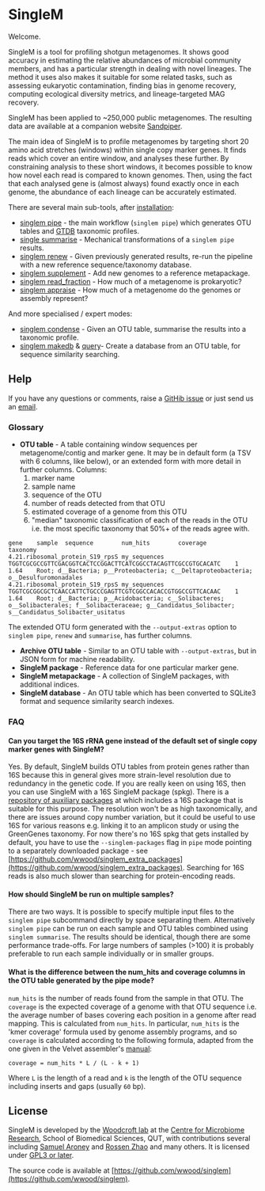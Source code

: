 # SingleM
Welcome.

SingleM is a tool for profiling shotgun metagenomes. It shows good accuracy in estimating the relative abundances of microbial community members, and has a particular strength in dealing with novel lineages. The method it uses also makes it suitable for some related tasks, such as assessing eukaryotic contamination, finding bias in genome recovery, computing ecological diversity metrics, and lineage-targeted MAG recovery.

SingleM has been applied to ~250,000 public metagenomes. The resulting data are available at a companion website [Sandpiper](https://sandpiper.qut.edu.au).

The main idea of SingleM is to profile metagenomes by targeting short 20 amino acid stretches (windows) within single copy marker genes. It finds reads which cover an entire window, and analyses these further. By constraining analysis to these short windows, it becomes possible to know how novel each read is compared to known genomes. Then, using the fact that each analysed gene is (almost always) found exactly once in each genome, the abundance of each lineage can be accurately estimated.

There are several main sub-tools, after [installation](/Installation):

* [singlem pipe](/tools/pipe) - the main workflow (`singlem pipe`) which generates OTU tables and [GTDB](https://gtdb.ecogenomic.org/) taxonomic profiles. 
* [single summarise](/tools/summarise) - Mechanical transformations of a `singlem pipe` results.
* [singlem renew](/tools/renew) - Given previously generated results, re-run the pipeline with a new reference sequence/taxonomy database.
* [singlem supplement](/tools/supplement) - Add new genomes to a reference metapackage.
* [singlem read_fraction](/tools/read_fraction) - How much of a metagenome is prokaryotic?
* [singlem appraise](/tools/appraise) - How much of a metagenome do the genomes or assembly represent?

And more specialised / expert modes:

* [singlem condense](/advanced/condense) - Given an OTU table, summarise the results into a taxonomic profile.
* [singlem makedb](/advanced/makedb) & [query](/advanced/query)- Create a database from an OTU table, for sequence similarity searching.

## Help
If you have any questions or comments, raise a [GitHib issue](https://github.com/wwood/singlem/issues) or just send us an [email](https://research.qut.edu.au/cmr/team/ben-woodcroft/).

### Glossary

* **OTU table** - A table containing window sequences per metagenome/contig and marker gene. It may be in default form (a TSV with 6 columns, like below), or an extended form with more detail in further columns. Columns:
  1. marker name
  2. sample name
  3. sequence of the OTU
  4. number of reads detected from that OTU
  5. estimated coverage of a genome from this OTU
  6. "median" taxonomic classification of each of the reads in the OTU i.e. the most specific taxonomy that 50%+ of the reads agree with.
```
gene    sample  sequence        num_hits        coverage        taxonomy
4.21.ribosomal_protein_S19_rpsS my_sequences  TGGTCGCGCCGTTCGACGGTCACTCCGGACTTCATCGGCCTACAGTTCGCCGTGCACATC    1       1.64    Root; d__Bacteria; p__Proteobacteria; c__Deltaproteobacteria; o__Desulfuromonadales
4.21.ribosomal_protein_S19_rpsS my_sequences  TGGTCGCGGCGCTCAACCATTCTGCCCGAGTTCGTCGGCCACACCGTGGCCGTTCACAAC    1       1.64    Root; d__Bacteria; p__Acidobacteria; c__Solibacteres; o__Solibacterales; f__Solibacteraceae; g__Candidatus_Solibacter; s__Candidatus_Solibacter_usitatus
```

The extended OTU form generated with the `--output-extras` option to `singlem pipe`, `renew` and `summarise`, has further columns.

* **Archive OTU table** - Similar to an OTU table with `--output-extras`, but in JSON form for machine readability.
* **SingleM package** - Reference data for one particular marker gene.
* **SingleM metapackage** - A collection of SingleM packages, with additional indices.
* **SingleM database** - An OTU table which has been converted to SQLite3 format and sequence similarity search indexes.

### FAQ
#### Can you target the 16S rRNA gene instead of the default set of single copy marker genes with SingleM?
Yes. By default, SingleM builds OTU tables from protein genes rather than 16S because this in general gives more strain-level resolution due to redundancy in the genetic code. If you are really keen on using 16S, then you can use SingleM with a 16S SingleM package (spkg). There is a [repository of auxiliary packages](https://github.com/wwood/singlem_extra_packages) at which includes a 16S package that is suitable for this purpose. The resolution won't be as high taxonomically, and there are issues around copy number variation, but it could be useful to use 16S for various reasons e.g. linking it to an amplicon study or using the GreenGenes taxonomy. For now there's no 16S spkg that gets installed by default, you have to use the `--singlem-packages` flag in `pipe` mode pointing to a separately downloaded package - see [https://github.com/wwood/singlem_extra_packages](https://github.com/wwood/singlem_extra_packages). Searching for 16S reads is also much slower than searching for protein-encoding reads.

#### How should SingleM be run on multiple samples?
There are two ways. It is possible to specify multiple input files to the `singlem pipe` subcommand directly by space separating them. Alternatively `singlem pipe` can be run on each sample and OTU tables combined using `singlem summarise`. The results should be identical, though there are some performance trade-offs. For large numbers of samples (>100) it is probably preferable to run each sample individually or in smaller groups.

#### What is the difference between the num_hits and coverage columns in the OTU table generated by the pipe mode?
`num_hits` is the number of reads found from the sample in that OTU. The
`coverage` is the expected coverage of a genome with that OTU sequence i.e. the
average number of bases covering each position in a genome after read mapping.
This is calculated from `num_hits`. In particular, `num_hits` is the 'kmer
coverage' formula used by genome assembly programs, and so `coverage` is
calculated according to the following formula, adapted from the one given in
the Velvet assembler's
[manual](https://raw.githubusercontent.com/dzerbino/velvet/master/Manual.pdf):

```
coverage = num_hits * L / (L - k + 1)
```

Where `L` is the length of a read and `k` is the length of the OTU sequence including inserts and gaps (usually `60` bp).


## License
SingleM is developed by the [Woodcroft lab](https://research.qut.edu.au/cmr/team/ben-woodcroft/) at the [Centre for Microbiome Research](https://research.qut.edu.au/cmr), School of Biomedical Sciences, QUT, with contributions several including [Samuel Aroney](https://github.com/AroneyS) and [Rossen Zhao](https://github.com/rzhao-2) and many others. It is licensed under [GPL3 or later](https://gnu.org/licenses/gpl.html).

The source code is available at [https://github.com/wwood/singlem](https://github.com/wwood/singlem).
